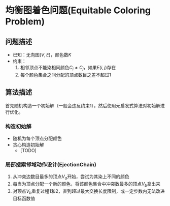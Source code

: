 # 均衡图着色问题(Equitable Coloring Problem)

## 问题描述

+ 已知：无向图$(V, E)$，颜色数$K$
+ 约束：
    1. 相邻顶点不能染相同颜色$C_i \neq C_j$，如果$E(i,j)$存在
    2. 每个颜色集合之间分配的顶点数目之差不超过1

## 算法描述

首先随机构造一个初始解（一般会违反约束1），然后使用元启发式算法对初始解进行优化。

### 构造初始解

+ 随机为每个顶点分配颜色
+ 贪心构造初始解
    + [TODO]

### 局部搜索邻域动作设计(__EjectionChain__)

1. 从冲突边数目最多的顶点$V_a$开始，尝试为其染上不同的颜色
2. 每当为顶点分配一个新的颜色，将该颜色集合中冲突数最多的顶点$V_b$拿出来
3. 对顶点$V_b$重复过程1和2，直到超过最大交换长度限制，或一定步数内无法改进目标函数值
